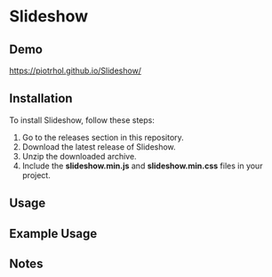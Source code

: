 # Slideshow

## Demo

https://piotrhol.github.io/Slideshow/

## Installation

To install Slideshow, follow these steps:

1. Go to the releases section in this repository.
2. Download the latest release of Slideshow.
3. Unzip the downloaded archive.
4. Include the **slideshow.min.js** and **slideshow.min.css** files in your project.

## Usage

## Example Usage

## Notes
